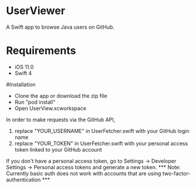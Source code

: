 # UserViewer
A Swift app to browse Java users on GitHub.

# Requirements 
- iOS 11.0
- Swift 4

#Installation
- Clone the app or download the zip file
- Run "pod install"
- Open UserView.xcworkspace

In order to make requests via the GitHub API, 
1. replace "YOUR_USERNAME" in UserFetcher.swift with your GitHub login name
2. replace "YOUR_TOKEN" in UserFetcher.swift with your personal access token linked to your GitHub account

If you don't have a personal access token, go to Settings -> Developer Settings -> Personal access tokens and generate a new token. 
*** Note: Currently basic auth does not work with accounts that are using two-factor-authentication *** 
